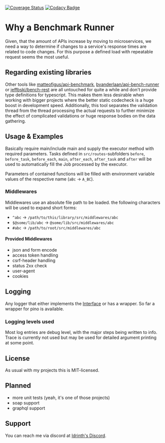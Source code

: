 [![Coverage Status](https://coveralls.io/repos/github/Idrinth/api-bench/badge.svg?branch=master)](https://coveralls.io/github/Idrinth/api-bench?branch=master) [![Codacy Badge](https://app.codacy.com/project/badge/Grade/3171affc728048da8df4fe36b6d4771e)](https://www.codacy.com/manual/Idrinth/api-bench?utm_source=github.com&amp;utm_medium=referral&amp;utm_content=Idrinth/api-bench&amp;utm_campaign=Badge_Grade)

# Why a Benchmark Runner

Given, that the amount of APIs increase by moving to microservices, we need a way to determine if changes to a service's response times are related to code changes. For this purpose a defined load with repeatable request seems the most useful.

## Regarding existing libraries

Other tools like [matteofigus/api-benchmark](https://github.com/matteofigus/api-benchmark), [bvanderlaan/api-bench-runner](https://github.com/bvanderlaan/api-bench-runner) or [jeffbski/bench-rest](https://github.com/jeffbski/bench-rest) are all untouched for quite a while and don't provide type definitions for typescript. This makes them less desirable when working with bigger projects where the better static codecheck is a huge boost in development speed.
Additionally, this tool separates the validation thread from the thread processing the actual requests to further minimize the effect of complicated validations or huge response bodies on the data gathering.

## Usage & Examples

Basically require main/include main and supply the executor method with required parameters. Tasks defined in `src/routes`-subfolders `before`, `before_task`, `before_each`, `main`, `after_each`, `after_task` and `after` will be used to automatically fill the Job processed by the executor.

Parameters of contained functions will be filled with environment variable values of the respective name (`aBc` -> `A_BC`).

### Middlewares

Middlewares use an absolute file path to be loaded. the following characters will be used to expand short forms:

-   `^abc` -> `/path/to/this/library/src/middlewares/abc`
-   `$@some/lib/abc` -> `@some/lib/src/middlewares/abc`
-   `#abc` -> `/path/to/root/src/middlewares/abc`

#### Provided Middlewares

- json and form encode
- access token handling
- csrf-header handling
- status 2xx check
- user-agent
- cookies

## Logging

Any logger that either implements the [Interface](src/logger/logger.ts) or has a wrapper. So far a wrapper for pino is available.

### Logging levels used

Most log entries are debug level, with the major steps being written to info. Trace is currently not used but may be used for detailed argument printing at some point.

## License

As usual with my projects this is MIT-licensed.

## Planned

-   more unit tests (yeah, it's one of those projects)
-   soap support
-   graphql support

## Support

You can reach me via discord at [Idrinth's Discord](https://discord.gg/xHSF8CGPTh).
